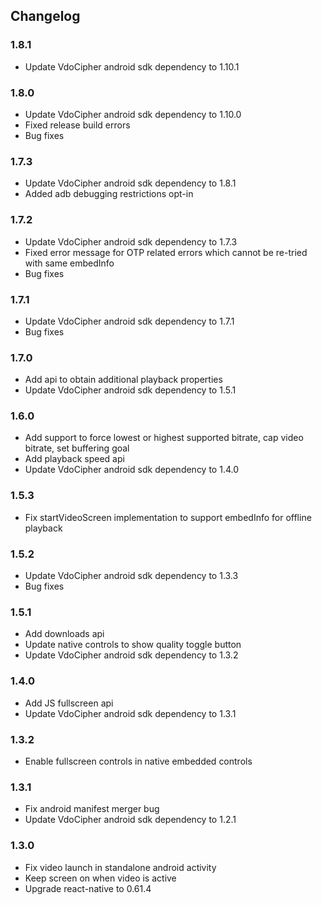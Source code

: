## Changelog
### 1.8.1
* Update VdoCipher android sdk dependency to 1.10.1

### 1.8.0
* Update VdoCipher android sdk dependency to 1.10.0
* Fixed release build errors
* Bug fixes

### 1.7.3
* Update VdoCipher android sdk dependency to 1.8.1
* Added adb debugging restrictions opt-in

### 1.7.2
* Update VdoCipher android sdk dependency to 1.7.3
* Fixed error message for OTP related errors which cannot be re-tried with same embedInfo
* Bug fixes

### 1.7.1
* Update VdoCipher android sdk dependency to 1.7.1
* Bug fixes

### 1.7.0
* Add api to obtain additional playback properties
* Update VdoCipher android sdk dependency to 1.5.1

### 1.6.0
* Add support to force lowest or highest supported bitrate, cap video bitrate, set buffering goal
* Add playback speed api
* Update VdoCipher android sdk dependency to 1.4.0

### 1.5.3
* Fix startVideoScreen implementation to support embedInfo for offline playback

### 1.5.2
* Update VdoCipher android sdk dependency to 1.3.3
* Bug fixes

### 1.5.1
* Add downloads api
* Update native controls to show quality toggle button
* Update VdoCipher android sdk dependency to 1.3.2

### 1.4.0
* Add JS fullscreen api
* Update VdoCipher android sdk dependency to 1.3.1

### 1.3.2
* Enable fullscreen controls in native embedded controls

### 1.3.1
* Fix android manifest merger bug
* Update VdoCipher android sdk dependency to 1.2.1

### 1.3.0
* Fix video launch in standalone android activity
* Keep screen on when video is active
* Upgrade react-native to 0.61.4
